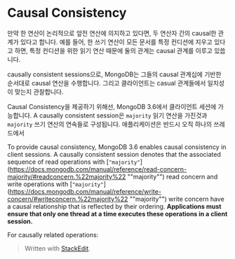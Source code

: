 # Causal Consistency

만약 한 연산이 논리적으로 앞전 연산에 의지하고 있다면, 두 연산자 간의 causal한 관계가 있다고 합니다. 예를 들어, 한 쓰기 연산이 모든 문서를 특정 컨디션에 지우고 있다고 하면, 특정 컨디션을 위한 읽기 연산 때문에 둘의 관계는 causal 관계를 이루고 있씁니다.

causally consistent sessions으로, MongoDB는 그들의 causal 관계십에 기반한 순서대로 causal 연산을 수행합니다. 그리고 클라이언트는 casual 관계들에서 일치성이 맞는지 관찰합니다. 

Causal Consistency을 제공하기 위해선, MongoDB 3.6에서 클라이언트 세션에 가능합니다. A causally consistent session은 `majority` 읽기 연산을 가진것과  `majority` 쓰기 연산의 연속들로 구성됩니다.  애플리케이션은 반드시 오직 하나의 쓰레드에서 

To provide causal consistency, MongoDB 3.6 enables causal consistency in client sessions. A causally consistent session denotes that the associated sequence of read operations with  [`"majority"`](https://docs.mongodb.com/manual/reference/read-concern-majority/#readconcern.%22majority%22 ""majority"")  read concern and write operations with  [`"majority"`](https://docs.mongodb.com/manual/reference/write-concern/#writeconcern.%22majority%22 ""majority"")  write concern have a causal relationship that is reflected by their ordering.  **Applications must ensure that only one thread at a time executes these operations in a client session.**

For causally related operations:


> Written with [StackEdit](https://stackedit.io/).
<!--stackedit_data:
eyJoaXN0b3J5IjpbLTEwNTUxNjI2OTYsLTUyMDE1NjI0OSwtMj
kyNDk0NDk3LDIxMzkxNjY2MDQsLTQ1MTc3OTkwNCwtMTk1Njgy
NjU5MSwxNjk3NjMyMzQ1LC0xNzQwNzM4NDQwXX0=
-->